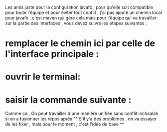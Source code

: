 Les amis juste pour la configuration javafx , pour qu'elle soit compatible pour toute l'équipe et pour éviter tout conflit , j'ai pas ajouté un chemin local pour javafx , c'est maven qui gére cela
mais pour l'équipe qui va travailler sur la partie des interfaces , vous devez suivre les étapes suivantes : 

# remplacer le chemin ici par celle de l'interface principale :


# ouvrir le terminal: 

# saisir la commande suivante :


Comme ca , On peut travailler d'une manière unifiée sans conflit inchaalah si on a fusionner les repos après ^^ 
S'il y'a des problèmes , on va essayer de les fixer , mais pour le moment , c'est l'idée de base ^^

